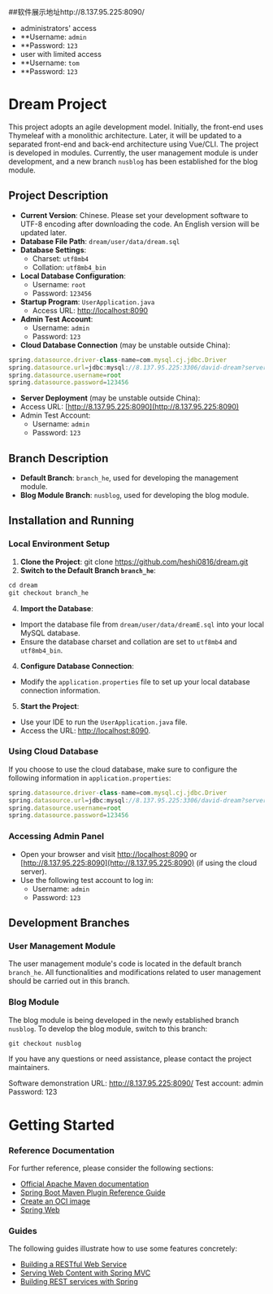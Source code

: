 ##软件展示地址http://8.137.95.225:8090/
- administrators' access
- **Username: `admin`
- **Password: `123`
- user with limited access
- **Username: `tom`
- **Password: `123`

# Dream Project

This project adopts an agile development model. Initially, the front-end uses Thymeleaf with a monolithic architecture. Later, it will be updated to a separated front-end and back-end architecture using Vue/CLI. The project is developed in modules. Currently, the user management module is under development, and a new branch `nusblog` has been established for the blog module.

## Project Description

- **Current Version**: Chinese. Please set your development software to UTF-8 encoding after downloading the code. An English version will be updated later.
- **Database File Path**: `dream/user/data/dream.sql`
- **Database Settings**:
    - Charset: `utf8mb4`
    - Collation: `utf8mb4_bin`
- **Local Database Configuration**:
    - Username: `root`
    - Password: `123456`
- **Startup Program**: `UserApplication.java`
    - Access URL: [http://localhost:8090](http://localhost:8090)
- **Admin Test Account**:
    - Username: `admin`
    - Password: `123`
- **Cloud Database Connection** (may be unstable outside China):
```js
spring.datasource.driver-class-name=com.mysql.cj.jdbc.Driver
spring.datasource.url=jdbc:mysql://8.137.95.225:3306/david-dream?serverTimezone=UTC&characterEncoding=UTF-8
spring.datasource.username=root
spring.datasource.password=123456
```
- **Server Deployment** (may be unstable outside China):
- Access URL: [http://8.137.95.225:8090](http://8.137.95.225:8090)
- Admin Test Account:
    - Username: `admin`
    - Password: `123`

## Branch Description

- **Default Branch**: `branch_he`, used for developing the management module.
- **Blog Module Branch**: `nusblog`, used for developing the blog module.

## Installation and Running

### Local Environment Setup

1. **Clone the Project**:
   git clone https://github.com/heshi0816/dream.git
2. **Switch to the Default Branch `branch_he`**:
```js
cd dream
git checkout branch_he
```
4. **Import the Database**:
- Import the database file from `dream/user/data/dreamE.sql` into your local MySQL database.
- Ensure the database charset and collation are set to `utf8mb4` and `utf8mb4_bin`.

4. **Configure Database Connection**:
- Modify the `application.properties` file to set up your local database connection information.

5. **Start the Project**:
- Use your IDE to run the `UserApplication.java` file.
- Access the URL: [http://localhost:8090](http://localhost:8090).

### Using Cloud Database

If you choose to use the cloud database, make sure to configure the following information in `application.properties`:
```js
spring.datasource.driver-class-name=com.mysql.cj.jdbc.Driver
spring.datasource.url=jdbc:mysql://8.137.95.225:3306/david-dream?serverTimezone=UTC&characterEncoding=UTF-8
spring.datasource.username=root
spring.datasource.password=123456
```
### Accessing Admin Panel

- Open your browser and visit [http://localhost:8090](http://localhost:8090) or [http://8.137.95.225:8090](http://8.137.95.225:8090) (if using the cloud server).
- Use the following test account to log in:
    - Username: `admin`
    - Password: `123`

## Development Branches

### User Management Module

The user management module's code is located in the default branch `branch_he`. All functionalities and modifications related to user management should be carried out in this branch.

### Blog Module

The blog module is being developed in the newly established branch `nusblog`. To develop the blog module, switch to this branch:
```js
git checkout nusblog
```

If you have any questions or need assistance, please contact the project maintainers.




Software demonstration URL: http://8.137.95.225:8090/
Test account: admin
Password: 123


# Getting Started

### Reference Documentation

For further reference, please consider the following sections:

* [Official Apache Maven documentation](https://maven.apache.org/guides/index.html)
* [Spring Boot Maven Plugin Reference Guide](https://docs.spring.io/spring-boot/docs/3.3.0/maven-plugin/reference/html/)
* [Create an OCI image](https://docs.spring.io/spring-boot/docs/3.3.0/maven-plugin/reference/html/#build-image)
* [Spring Web](https://docs.spring.io/spring-boot/docs/3.3.0/reference/htmlsingle/index.html#web)

### Guides

The following guides illustrate how to use some features concretely:

* [Building a RESTful Web Service](https://spring.io/guides/gs/rest-service/)
* [Serving Web Content with Spring MVC](https://spring.io/guides/gs/serving-web-content/)
* [Building REST services with Spring](https://spring.io/guides/tutorials/rest/)


